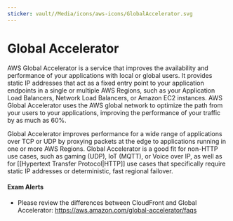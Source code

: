 ```yaml
---
sticker: vault//Media/icons/aws-icons/GlobalAccelerator.svg
---
```

# Global Accelerator
AWS Global Accelerator is a service that improves the availability and performance of your applications with local or global users. It provides static IP addresses that act as a fixed entry point to your application endpoints in a single or multiple AWS Regions, such as your Application Load Balancers, Network Load Balancers, or Amazon EC2 instances. AWS Global Accelerator uses the AWS global network to optimize the path from your users to your applications, improving the performance of your traffic by as much as 60%.

Global Accelerator improves performance for a wide range of applications over TCP or UDP by proxying packets at the edge to applications running in one or more AWS Regions. Global Accelerator is a good fit for non-HTTP use cases, such as gaming (UDP), IoT (MQTT), or Voice over IP, as well as for [[Hypertext Transfer Protocol|HTTP]] use cases that specifically require static IP addresses or deterministic, fast regional failover.

#### Exam Alerts
- Please review the differences between CloudFront and Global Accelerator: https://aws.amazon.com/global-accelerator/faqs